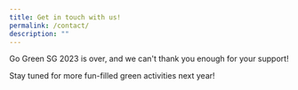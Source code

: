 ```yaml
---
title: Get in touch with us!
permalink: /contact/
description: ""
---
```

Go Green SG 2023 is over, and we can't thank you enough for your support! 

Stay tuned for more fun-filled green activities next year!